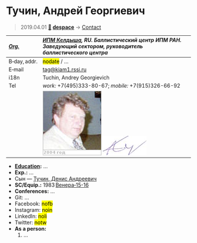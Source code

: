 # Тучин, Андрей Георгиевич
> 2019.04.01 **[🚀](../index/index.md) [despace](index.md)** → [Contact](contact.md)

|*[Org.](contact.md)*|*[ИПМ Келдыша](zz_keldysh_ipm.md), RU. Баллистический центр ИПМ РАН. Заведующий сектором, руководитель баллистического центра*|
|:--|:--|
|B‑day, addr.| <mark>nodate</mark> / … |
|E‑mail| <tag@kiam1.rssi.ru> |
|i18n| Tuchin, Andrey Georgievich |
|Tel| *work:* +7(495)333-80-67; *mobile:* +7(915)326-66-92 |
|| [![](f/contact/t/tuchin1_photo_thumb.jpg)](f/contact/t/tuchin1_photo.jpg) [![](f/contact/t/tuchin1_sign_thumb.jpg)](f/contact/t/tuchin1_sign.png) |

   - **[Education](edu.md):** …
   - **Exp.:** …
   - Сын — [Тучин, Денис Андреевич](zz_tuchin2.md)
   - **SC/Equip.:** 1983 [Венера‑15-16](venera_15_16.md)
   - **Conferences:** …
   - Git: …
   - Facebook: <mark>nofb</mark>
   - Instagram: <mark>noin</mark>
   - LinkedIn: <mark>noli</mark>
   - Twitter: <mark>notw</mark>
   - **As a person:**
      1. …

